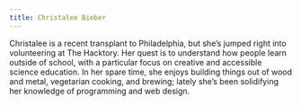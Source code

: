 ```yaml
---
title: Christalee Bieber
---
```


Christalee is a recent transplant to Philadelphia, but she’s jumped right into volunteering at The Hacktory. Her quest is to understand how people learn outside of school, with a particular focus on creative and accessible science education. In her spare time, she enjoys building things out of wood and metal, vegetarian cooking, and brewing; lately she’s been solidifying her knowledge of programming and web design.
